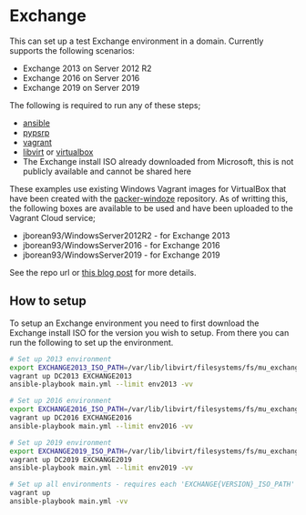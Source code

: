 # Exchange

This can set up a test Exchange environment in a domain. Currently supports the following scenarios:

* Exchange 2013 on Server 2012 R2
* Exchange 2016 on Server 2016
* Exchange 2019 on Server 2019

The following is required to run any of these steps;

* [ansible](https://pypi.org/project/ansible/)
* [pypsrp](https://pypi.org/project/pypsrp/)
* [vagrant](https://www.vagrantup.com/)
* [libvirt](https://libvirt.org/) or [virtualbox](https://www.virtualbox.org/)
* The Exchange install ISO already downloaded from Microsoft, this is not publicly available and cannot be shared here

These examples use existing Windows Vagrant images for VirtualBox that have been created with the
[packer-windoze](https://github.com/jborean93/packer-windoze) repository. As of writting this, the following boxes are
available to be used and have been uploaded to the Vagrant Cloud service;

* jborean93/WindowsServer2012R2 - for Exchange 2013
* jborean93/WindowsServer2016 - for Exchange 2016
* jborean93/WindowsServer2019 - for Exchange 2019

See the repo url or [this blog post](http://www.bloggingforlogging.com/2017/11/23/using-packer-to-create-windows-images/)
for more details.


## How to setup

To setup an Exchange environment you need to first download the Exchange install ISO for the version you wish to setup.
From there you can run the following to set up the environment.

```bash
# Set up 2013 environment
export EXCHANGE2013_ISO_PATH=/var/lib/libvirt/filesystems/fs/mu_exchange_server_2013_with_sp1_x64_dvd_4059293.iso
vagrant up DC2013 EXCHANGE2013
ansible-playbook main.yml --limit env2013 -vv

# Set up 2016 environment
export EXCHANGE2016_ISO_PATH=/var/lib/libvirt/filesystems/fs/mu_exchange_server_2016_cumulative_update_16_x64_dvd_fc6f65ae.iso
vagrant up DC2016 EXCHANGE2016
ansible-playbook main.yml --limit env2016 -vv

# Set up 2019 environment
export EXCHANGE2019_ISO_PATH=/var/lib/libvirt/filesystems/fs/mu_exchange_server_2019_cumulative_update_5_x64_dvd_36df3aaf.iso
vagrant up DC2019 EXCHANGE2019
ansible-playbook main.yml --limit env2019 -vv

# Set up all environments - requires each 'EXCHANGE{VERSION}_ISO_PATH' env var to be set
vagrant up
ansible-playbook main.yml -vv
```
